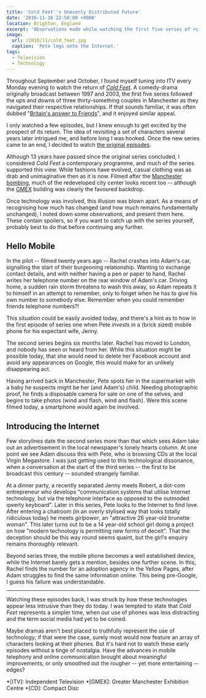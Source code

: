 ```yaml
---
title: 'Cold Feet''s Unevenly Distributed Future'
date: '2016-11-16 22:50:00 +0000'
location: Brighton, England
excerpt: 'Observations made while watching the first five series of <cite>Cold Feet</cite>. When it was originally broadcast, mobile phones were just becoming mainstream, and the Internet was still a novelty. Simpler times.'
image:
  url: /2016/11/cold_feet.jpg
  caption: 'Pete logs onto the Internet.'
tags:
  - Television
  - Technology
---
```

Throughout September and October, I found myself tuning into ITV every Monday evening to watch the return of [<cite>Cold Feet</cite>][1]. A comedy-drama originally broadcast between 1997 and 2003, the first five series followed the ups and downs of three thirty-something couples in Manchester as they navigated their respective relationships. If that sounds familiar, it was often dubbed "[Britain's answer to Friends][2]", and it enjoyed similar appeal.

I only watched a few episodes, but I knew enough to get excited by the prospect of its return. The idea of revisiting a set of characters several years later intrigued me, and before long I was hooked. Once the new series came to an end, I decided to watch [the original episodes][3].

Although 13 years have passed since the original series concluded, I considered <cite>Cold Feet</cite> a contemporary programme, and much of the series supported this view. While fashions have evolved, casual clothing was as drab and unimaginative then as it is now. Filmed after the [Manchester bombing][4], much of the redeveloped city center looks recent too -- although the [GMEX][5] building was clearly the favoured backdrop.

Once technology was involved, this illusion was blown apart. As a means of recognising how much has changed (and how much remains fundamentally unchanged), I noted down some observations, and present them here. These contain spoilers, so if you want to catch up with the series yourself, probably best to do that before continuing any further.

## Hello Mobile
In the pilot -- filmed twenty years ago -- Rachel crashes into Adam's car, signalling the start of their burgeoning relationship. Wanting to exchange contact details, and with neither having a pen or paper to hand, Rachel writes her telephone number on the rear window of Adam's car. Driving home, a sudden rain storm threatens to wash this away, so Adam repeats it to himself in an attempt to remember, only to forget when he has to give his own number to somebody else. Remember when you could remember friends telephone numbers?!

This situation could be easily avoided today, and there's a hint as to how in the first episode of series one when Pete _invests_ in a (brick sized) mobile phone for his expectant wife, Jenny.

The second series begins six months later. Rachel has moved to London, and nobody has seen or heard from her. While this situation might be possible today, that she would need to delete her Facebook account and avoid any appearances on Google, this would make for an unlikely disappearing act.

Having arrived back in Manchester, Pete spots her in the supermarket with a baby he suspects might be her (and Adam's) child. Needing photographic proof, he finds a disposable camera for sale on one of the selves, and begins to take photos (wind and flash, wind and flash). Were this scene filmed today, a smartphone would again be involved.

## Introducing the Internet
Few storylines date the second series more than that which sees Adam take out an advertisement in the local newspaper's lonely hearts column. At one point we see Adam discuss this with Pete, who is browsing CDs at the local Virgin Megastore. I was just getting used to this technological dissonance, when a conversation at the start of the third series -- the first to be broadcast this century -- sounded strangely familiar.

At a dinner party, a recently separated Jenny meets Robert, a dot-com entrepreneur who develops "communication systems that utilise Internet technology, but via the telephone interface as opposed to the outmoded qwerty keyboard". Later in this series, Pete looks to the Internet to find love. After entering a chatroom (in an overly stylised way that looks totally ridiculous today) he meets _girlpower_, an "attractive 26 year-old brunette woman". This later turns out to be a 14 year-old school girl doing a project on how "modern technology is permitting new forms of deceit". That the deception should be this way round seems quaint, but the girl's enquiry remains _thoroughly_ relevant.

Beyond series three, the mobile phone becomes a well established device, while the Internet barely gets a mention, besides one further scene. In this, Rachel finds the number for an adoption agency in the Yellow Pages, after Adam struggles to find the same information online. This being pre-Google, I guess his failure was understandable.

* * *

Watching these episodes back, I was struck by how these technologies appear less intrusive than they do today. I was tempted to state that <cite>Cold Feet</cite> represents a simpler time, when our use of phones was less distracting and the term social media had yet to be coined.

Maybe dramas aren't best placed to truthfully represent the use of technology; if that were the case, surely most would now feature an array of characters looking at their phones. But it's hard not to watch these early episodes without a tinge of nostalgia. Have the advances in mobile telephony and online communication brought about meaningful improvements, or only smoothed out the rougher -- yet more entertaining -- edges?

[1]: https://en.wikipedia.org/wiki/Cold_Feet
[2]: https://www.theguardian.com/tv-and-radio/2016/sep/04/cold-feet-return-itv-fay-ripley-john-thompson
[3]: https://itunes.apple.com/gb/tv-season/cold-feet-series-1-5/id1143542137
[4]: https://en.wikipedia.org/wiki/1996_Manchester_bombing
[5]: https://en.wikipedia.org/wiki/GMEX

*[ITV]: Independent Television
*[GMEX]: Greater Manchester Exhibition Centre
*[CD]: Compact Disc
